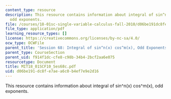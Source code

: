 ```yaml
---
content_type: resource
description: This resource contains information about integral of sin^n(x) cos^m(x),
  odd exponents.
file: /courses/18-01sc-single-variable-calculus-fall-2010/d06be191dc8fe7aea6c0b4ef7e9e2d16_MIT18_01SCF10_Ses68c.pdf
file_type: application/pdf
learning_resource_types: []
license: https://creativecommons.org/licenses/by-nc-sa/4.0/
ocw_type: OCWFile
parent_title: 'Session 68: Integral of sin^n(x) cos^m(x), Odd Exponents'
parent_type: CourseSection
parent_uid: f914f1dc-cfe8-c98b-34b4-2bcf2aa6e075
resourcetype: Document
title: MIT18_01SCF10_Ses68c.pdf
uid: d06be191-dc8f-e7ae-a6c0-b4ef7e9e2d16
---
```

This resource contains information about integral of sin^n(x) cos^m(x), odd exponents.